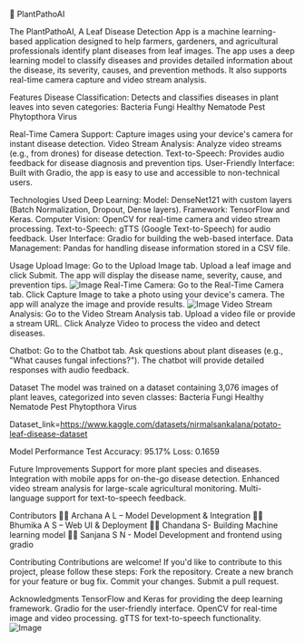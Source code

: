 🌿 PlantPathoAI


The PlantPathoAI, A Leaf Disease Detection App is a machine learning-based application designed to help farmers, gardeners, and agricultural professionals identify plant diseases from leaf images. The app uses a deep learning model to classify diseases and provides detailed information about the disease, its severity, causes, and prevention methods. It also supports real-time camera capture and video stream analysis.

Features
Disease Classification: Detects and classifies diseases in plant leaves into seven categories:
Bacteria
Fungi
Healthy
Nematode
Pest
Phytopthora
Virus

Real-Time Camera Support: Capture images using your device's camera for instant disease detection.
Video Stream Analysis: Analyze video streams (e.g., from drones) for disease detection.
Text-to-Speech: Provides audio feedback for disease diagnosis and prevention tips.
User-Friendly Interface: Built with Gradio, the app is easy to use and accessible to non-technical users.

Technologies Used
Deep Learning:
Model: DenseNet121 with custom layers (Batch Normalization, Dropout, Dense layers).
Framework: TensorFlow and Keras.
Computer Vision: OpenCV for real-time camera and video stream processing.
Text-to-Speech: gTTS (Google Text-to-Speech) for audio feedback.
User Interface: Gradio for building the web-based interface.
Data Management: Pandas for handling disease information stored in a CSV file.

Usage
Upload Image:
Go to the Upload Image tab.
Upload a leaf image and click Submit.
The app will display the disease name, severity, cause, and prevention tips.
![Image](https://github.com/user-attachments/assets/bce19b59-1b3b-44b2-85e4-e5a5a67b19db)
Real-Time Camera:
Go to the Real-Time Camera tab.
Click Capture Image to take a photo using your device's camera.
The app will analyze the image and provide results.
![Image](https://github.com/user-attachments/assets/a3b7e143-6803-43c9-813d-fbac1b911d73)
Video Stream Analysis:
Go to the Video Stream Analysis tab.
Upload a video file or provide a stream URL.
Click Analyze Video to process the video and detect diseases.

Chatbot:
Go to the Chatbot tab.
Ask questions about plant diseases (e.g., "What causes fungal infections?").
The chatbot will provide detailed responses with audio feedback.

Dataset
The model was trained on a dataset containing 3,076 images of plant leaves, categorized into seven classes:
Bacteria
Fungi
Healthy
Nematode
Pest
Phytopthora
Virus

Dataset_link=https://www.kaggle.com/datasets/nirmalsankalana/potato-leaf-disease-dataset

Model Performance
Test Accuracy: 95.17%
Loss: 0.1659

Future Improvements
Support for more plant species and diseases.
Integration with mobile apps for on-the-go disease detection.
Enhanced video stream analysis for large-scale agricultural monitoring.
Multi-language support for text-to-speech feedback.

Contributors
👩‍💻 Archana A L – Model Development & Integration
👨‍💻 Bhumika A S – Web UI & Deployment
👨‍💻 Chandana S- Building Machine learning model
👨‍💻 Sanjana S N - Model Development and frontend using gradio

Contributing
Contributions are welcome! If you'd like to contribute to this project, please follow these steps:
Fork the repository.
Create a new branch for your feature or bug fix.
Commit your changes.
Submit a pull request.

Acknowledgments
TensorFlow and Keras for providing the deep learning framework.
Gradio for the user-friendly interface.
OpenCV for real-time image and video processing.
gTTS for text-to-speech functionality.
![Image](https://github.com/user-attachments/assets/6bb1028c-2b80-44de-8e62-0c7e67c800e1)
